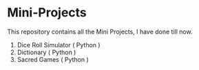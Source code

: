 # Mini-Projects
This repository contains all the Mini Projects, I have done till now.

  1. Dice Roll Simulator  ( Python )
  2. Dictionary           ( Python )
  3. Sacred Games         ( Python )
